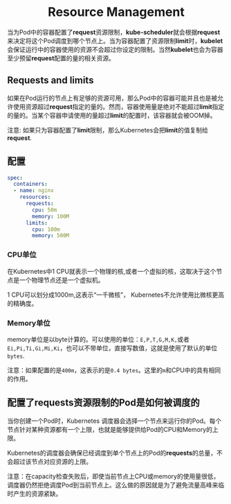 # <center>Resource Management

当为Pod中的容器配置了**request**资源限制，**kube-scheduler**就会根据**request**来决定将这个Pod调度到哪个节点上。当为容器配置了资源限制**limit**时，**kubelet**会保证运行中的容器使用的资源不会超过你设定的限制。当然**kubelet**也会为容器至少预留**request**配置的量的相关资源。

## Requests and limits
如果在Pod运行的节点上有足够的资源可用，那么Pod中的容器可能并且也是被允许使用资源超过**request**指定的量的。然而，容器使用量是绝对不能超过**limit**指定的量的。当某个容器申请使用的量超过**limit**的配置时，该容器就会被OOM掉。

注意: 如果只为容器配置了**limit**限制，那么Kubernetes会把**limit**的值复制给**request**.

## 配置
```yaml
spec:
  containers:
  - name: nginx
    resources:
      requests:
        cpu: 50m
        memory: 100M
      limits:
        cpu: 100m
        memory: 500M
```
### CPU单位
在Kubernetes中1 CPU就表示一个物理的核,或者一个虚拟的核，这取决于这个节点是一个物理节点还是一个虚拟机。

1 CPU可以划分成1000m,这表示“一千微核”， Kubernetes不允许使用比微核更高的精确度。

### Memory单位
memory单位是以byte计算的。可以使用的单位：`E,P,T,G,M,K,`或者`Ei,Pi,Ti,Gi,Mi,Ki`，也可以不带单位，直接写数值，这就是使用了默认的单位`bytes`.

注意：如果配置的是`400m`，这表示的是`0.4 bytes`。这里的`m`和CPU中的具有相同的作用。

## 配置了requests资源限制的Pod是如何被调度的
当你创建一个Pod时，Kubernetes 调度器会选择一个节点来运行你的Pod。每个节点针对某种资源都有一个上限，也就是能够提供给Pod的CPU和Memory的上限。

Kubernetes的调度器会确保已经调度到单个节点上的Pod的**requests**的总量，不会超过该节点对应资源的上限。

注意：在capacity检查失败后，即使当前节点上CPU或memory的使用量很低，调度器仍然拒绝调度Pod到当前节点上。这么做的原因就是为了避免流量高峰来临时产生的资源紧缺。